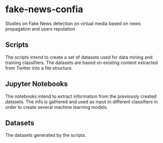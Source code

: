 # fake-news-confia
Studies on Fake News detection on virtual media based on news propagation and users reputation

## Scripts

The scripts intend to create a set of datasets used for data mining and training classifiers.
The datasets are based on existing content extracted from Twitter into a file structure.

## Jupyter Notebooks

The notebooks intend to extract information from the previously created datasets. 
The info is gathered and used as input to different classifiers in order to create several machine learning models.

## Datasets

The datasets generated by the scripts.
